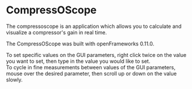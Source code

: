 # CompressOScope

The compressoscope is an application which allows you to calculate and visualize a compressor's gain in real time. 

The CompressOScope was built with openFrameworks 0.11.0.

To set specific values on the GUI parameters, right click twice on the value you want to set, then type in the value you would like to set.<br>
To cycle in fine measurements between values of the GUI parameters, mouse over the desired parameter, then scroll up or down on the value slowly.
